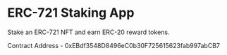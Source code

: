 # ERC-721 Staking App

Stake an ERC-721 NFT and earn ERC-20 reward tokens.

Contract Address - 0xEBdf3548D8496eC0b30F725615623fab997abCB7